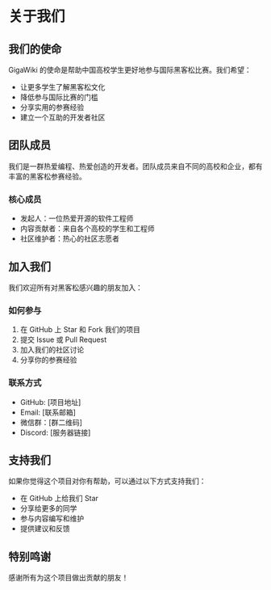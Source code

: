 # 关于我们

## 我们的使命

GigaWiki 的使命是帮助中国高校学生更好地参与国际黑客松比赛。我们希望：

- 让更多学生了解黑客松文化
- 降低参与国际比赛的门槛
- 分享实用的参赛经验
- 建立一个互助的开发者社区

## 团队成员

我们是一群热爱编程、热爱创造的开发者。团队成员来自不同的高校和企业，都有丰富的黑客松参赛经验。

### 核心成员

- 发起人：一位热爱开源的软件工程师
- 内容贡献者：来自各个高校的学生和工程师
- 社区维护者：热心的社区志愿者

## 加入我们

我们欢迎所有对黑客松感兴趣的朋友加入：

### 如何参与

1. 在 GitHub 上 Star 和 Fork 我们的项目
2. 提交 Issue 或 Pull Request
3. 加入我们的社区讨论
4. 分享你的参赛经验

### 联系方式

- GitHub: [项目地址]
- Email: [联系邮箱]
- 微信群：[群二维码]
- Discord: [服务器链接]

## 支持我们

如果你觉得这个项目对你有帮助，可以通过以下方式支持我们：

- 在 GitHub 上给我们 Star
- 分享给更多的同学
- 参与内容编写和维护
- 提供建议和反馈

## 特别鸣谢

感谢所有为这个项目做出贡献的朋友！ 